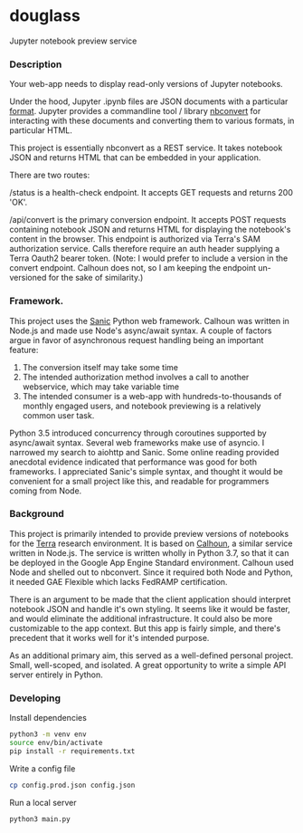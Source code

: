 # douglass
Jupyter notebook preview service

### Description
Your web-app needs to display read-only versions of Jupyter notebooks. 

Under the hood, Jupyter .ipynb files are JSON documents with a particular [format](https://nbformat.readthedocs.io). Jupyter provides a commandline tool / library [nbconvert](https://nbconvert.readthedocs.io) for interacting with these documents and converting them to various formats, in particular HTML.

This project is essentially nbconvert as a REST service. It takes notebook JSON and returns HTML that can be embedded in your application.

There are two routes:

/status is a health-check endpoint. It accepts GET requests and returns 200 'OK'.

/api/convert is the primary conversion endpoint. It accepts POST requests containing notebook JSON and returns HTML for displaying the notebook's content in the browser.
This endpoint is authorized via Terra's SAM authorization service. Calls therefore require an auth header supplying a Terra Oauth2 bearer token.
(Note: I would prefer to include a version in the convert endpoint. Calhoun does not, so I am keeping the endpoint un-versioned for the sake of similarity.)

### Framework.
This project uses the [Sanic](https://sanic.readthedocs.io) Python web framework. Calhoun was written in Node.js and made use Node's async/await syntax. A couple of factors argue in favor of asynchronous request handling being an important feature:
1. The conversion itself may take some time
2. The intended authorization method involves a call to another webservice, which may take variable time
3. The intended consumer is a web-app with hundreds-to-thousands of monthly engaged users, and notebook previewing is a relatively common user task.

Python 3.5 introduced concurrency through coroutines supported by async/await syntax. Several web frameworks make use of asyncio. I narrowed my search to aiohttp and Sanic. Some online reading provided anecdotal evidence indicated that performance was good for both frameworks. I appreciated Sanic's simple syntax, and thought it would be convenient for a small project like this, and readable for programmers coming from Node.

### Background
This project is primarily intended to provide preview versions of notebooks for the [Terra](https://www.terra.bio) research environment. It is based on [Calhoun](https://github.com/DataBiosphere/calhoun), a similar service written in Node.js. The service is written wholly in Python 3.7, so that it can be deployed in the Google App Engine Standard environment. Calhoun used Node and shelled out to nbconvert. Since it required both Node and Python, it needed GAE Flexible which lacks FedRAMP certification.

There is an argument to be made that the client application should interpret notebook JSON and handle it's own styling. It seems like it would be faster, and would eliminate the additional infrastructure. It could also be more customizable to the app context. But this app is fairly simple, and there's precedent that it works well for it's intended purpose. 

As an additional primary aim, this served as a well-defined personal project. Small, well-scoped, and isolated. A great opportunity to write a simple API server entirely in Python.

### Developing
Install dependencies

```sh
python3 -m venv env
source env/bin/activate
pip install -r requirements.txt
```


Write a config file
```sh
cp config.prod.json config.json
```

Run a local server
```sh
python3 main.py
```